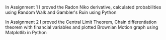 In Assignment 1 I proved the Radon Niko derivative, calculated probabilities using Random Walk and Gambler's Ruin using Python 

In Assignment 2 I proved the Central Limit Theorem, Chain differentiation theorem with financial variables and plotted Brownian Motion graph using Matplotlib in Python
